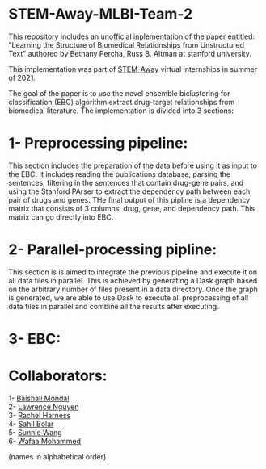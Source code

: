 # STEM-Away-MLBI-Team-2
This repository includes an unofficial inplementation of the paper entitled: "Learning the Structure of Biomedical
Relationships from Unstructured Text" authored by Bethany Percha, Russ B. Altman at stanford university.

This implementation was part of [STEM-Away](https://stemaway.com) virtual internships in summer of 2021. 

The goal of the paper is to use the novel ensemble biclustering for classification (EBC) algorithm extract drug-target relationships from biomedical literature. The implementation is divided into 3 sections:

# 1- Preprocessing pipeline: 
This section includes the preparation of the data before using it as input to the EBC. It includes reading the publications database, parsing the sentences, filtering in the sentences that contain drug-gene pairs, and using the Stanford PArser to extract the dependency path between each pair of drugs and genes. THe final output of this pipline is a dependency matrix that consists of 3 columns: drug, gene, and dependency path. This matrix can go directly into EBC.

# 2- Parallel-processing pipline:
This section is is aimed to integrate the previous pipeline and execute it on all data files in parallel. This is achieved by generating a Dask graph based on the arbitrary number of files present in a data directory. Once the graph is generated, we are able to use Dask to execute all preprocessing of all data files in parallel and combine all the results after executing. 


# 3- EBC:

# Collaborators:
1- [Baishali Mondal](https://github.com/baishali123314)\
2- [Lawrence Nguyen](https://github.com/law-nguyen)\
3- [Rachel Harness](https://github.com/harnesrs)\
4- [Sahil Bolar](https://github.com/sahil-bolar)\
5- [Sunnie Wang](https://github.com/Sunnie912)\
6- [Wafaa Mohammed](https://github.com/Wafaa014)

(names in alphabetical order)
